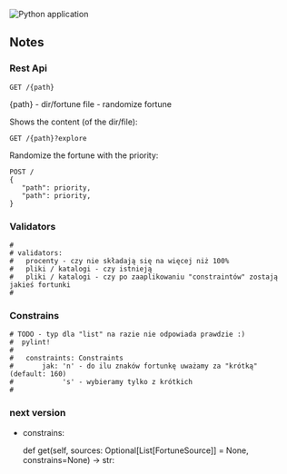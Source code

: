 ![Python application](https://github.com/lbacik/fortune/workflows/Python%20application/badge.svg)

## Notes

### Rest Api 

    GET /{path}           

{path} - dir/fortune file - randomize fortune 

Shows the content (of the dir/file):

    GET /{path}?explore
   
Randomize the fortune with the priority:

    POST /
    {
       "path": priority,
       "path": priority,
    }

### Validators

    #
    # validators:
    #   procenty - czy nie składają się na więcej niż 100%
    #   pliki / katalogi - czy istnieją
    #   pliki / katalogi - czy po zaaplikowaniu "constraintów" zostają jakieś fortunki
    #

### Constrains

    # TODO - typ dla "list" na razie nie odpowiada prawdzie :)
    #  pylint!
    #
    #   constraints: Constraints
    #       jak: 'n' - do ilu znaków fortunkę uważamy za "krótką" (default: 160)
    #            's' - wybieramy tylko z krótkich
    #

### next version

* constrains: 

    def get(self, sources: Optional[List[FortuneSource]] = None, constrains=None) -> str:
